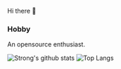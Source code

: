 Hi there 👋
### Hobby

An opensource enthusiast.


![Strong's github stats](https://github-readme-stats.vercel.app/api?username=AlphaHot&show_icons=true&count_private=true&title_color=fe9600&icon_color=fe9600)
![Top Langs](https://github-readme-stats.vercel.app/api/top-langs/?username=AlphaHot&langs_count=10&title_color=fe9600)

<!--
**AlphaHot/AlphaHot** is a ✨ _special_ ✨ repository because its `README.md` (this file) appears on your GitHub profile.

Here are some ideas to get you started:

- 🔭 I’m currently working on ...
- 🌱 I’m currently learning ...
- 👯 I’m looking to collaborate on ...
- 🤔 I’m looking for help with ...
- 💬 Ask me about ...
- 📫 How to reach me: ...
- 😄 Pronouns: ...
- ⚡ Fun fact: ...
-->

